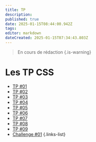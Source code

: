 ```yaml
---
title: TP
description: 
published: true
date: 2025-01-15T08:44:00.942Z
tags: 
editor: markdown
dateCreated: 2025-01-15T07:34:43.803Z
---
```


> En cours de rédaction
{.is-warning}

# Les TP CSS<i class="fab fa-css3-alt"></i>
- [TP #01](/css/tp01)
- [TP #02](/css/tp02)
- [TP #03](/css/tp03)
- [TP #04](/css/tp04)
- [TP #05](/css/tp05)
- [TP #06](/css/tp06)
- [TP #07](/css/tp07)
- [TP #08](/css/tp08)
- [TP #09](/css/tp09)
- [Challenge #01](/css/challenge01)
{.links-list}



